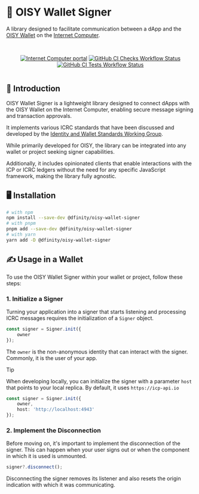 # 👛 OISY Wallet Signer

A library designed to facilitate communication between a dApp and the [OISY Wallet](https://oisy.com) on the [Internet Computer](https://internetcomputer.org/).

<div align="center" style="display:flex;flex-direction:column;">
<br/>

[![Internet Computer portal](https://img.shields.io/badge/Internet-Computer-grey?logo=internet%20computer)](https://internetcomputer.org)
[![GitHub CI Checks Workflow Status](https://img.shields.io/github/actions/workflow/status/dfinity/oisy-wallet-signer/checks.yml?logo=github&label=CI%20checks)](https://github.com/dfinity/oisy-wallet-signer/actions/workflows/checks.yml)
[![GitHub CI Tests Workflow Status](https://img.shields.io/github/actions/workflow/status/dfinity/oisy-wallet-signer/tests.yml?logo=github&label=CI%20tests)](https://github.com/dfinity/oisy-wallet-signer/actions/workflows/tests.yml)

</div>

## 🚀 Introduction

OISY Wallet Signer is a lightweight library designed to connect dApps with the OISY Wallet on the Internet Computer, enabling secure message signing and transaction approvals.

It implements various ICRC standards that have been discussed and developed by the [Identity and Wallet Standards Working Group](https://github.com/dfinity/wg-identity-authentication/).

While primarily developed for OISY, the library can be integrated into any wallet or project seeking signer capabilities.

Additionally, it includes opinionated clients that enable interactions with the ICP or ICRC ledgers without the need for any specific JavaScript framework, making the library fully agnostic.

## 🖥️ Installation

```bash
# with npm
npm install --save-dev @dfinity/oisy-wallet-signer
# with pnpm
pnpm add --save-dev @dfinity/oisy-wallet-signer
# with yarn
yarn add -D @dfinity/oisy-wallet-signer
```

## ✍️ Usage in a Wallet

To use the OISY Wallet Signer within your wallet or project, follow these steps:

### 1. Initialize a Signer

Turning your application into a signer that starts listening and processing ICRC messages requires the initialization of a `Signer` object.

```typescript
const signer = Signer.init({
    owner
});
```

The `owner` is the non-anonymous identity that can interact with the signer. Commonly, it is the user of your app.

> [!TIP]
> When developing locally, you can initialize the signer with a parameter `host` that points to your local replica.
> By default, it uses `https://icp-api.io`

```typescript
const signer = Signer.init({
    owner,
    host: 'http://localhost:4943'
});
```

### 2. Implement the Disconnection

Before moving on, it's important to implement the disconnection of the signer. This can happen when your user signs out or when the component in which it is used is unmounted.

```typescript
signer?.disconnect();
```

Disconnecting the signer removes its listener and also resets the origin indication with which it was communicating.


